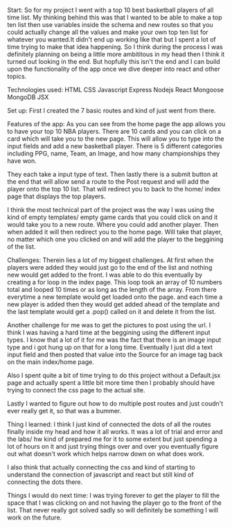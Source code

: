 
Start:
So for my project I went with a top 10 best basketball players of all time list. My thinking behind this was that I wanted to be able to make a top ten list then use variables inside the schema and new routes so that you could actually change all the values and make your own top ten list for whatever you wanted.It didn't end up working like that but I spent a lot of time trying to make that idea happening. So I think during the process I was definitely planning on being a little more ambititous in my head then I think it turned out looking in the end. But hopfully this isn't the end and I can build upon the functionality of the app once we dive deeper into react and other topics.

Technologies used:
HTML
CSS
Javascript
Express
Nodejs
React
Mongoose
MongoDB
JSX

Set up:
First I created the 7 basic routes and kind of just went from there.

Features of the app:
As you can see from the home page the app allows you to have your top 10 NBA players. There are 10 cards and you can click on a card which will take you to the new page. This will allow you to type into the input fields and add a new basketball player. There is 5 different categories including PPG, name, Team, an Image, and how many championships they have won. 

They each take a input type of text. Then lastly there is a submit button at the end that will allow send a route to the Post request and will add the player onto the top 10 list. That will redirect you to back to the home/ index page that displays the top players.

I think the most technical part of the project was the way I was using the kind of empty templates/ empty game cards that you could click on and it would take you to a new route. Where you could add another player. Then when added it will then redirect you to the home page. Will take that player, no matter which one you clicked on and will add the player to the beggining of the list.


Challenges:
Therein lies a lot of my biggest challenges. At first when the players were added they would just go to the end of the list and nothing new would get added to the front. I was able to do this eventually by creating a for loop in the index page. This loop took an array of 10 numbers total and looped 10 times or as long as the length of the array. From there everytime a new template would get loaded onto the page. and each time a new player is added then they would get added ahead of the template and the last template would get a .pop() called on it and delete it from the list.

Another challenge for me was to get the pictures to post using the url. I think I was having a hard time at the beggining using the different input types. I know that a lot of it for me was the fact that there is an image input type and i got hung up on that for a long time. Eventually I just did a text input field and then posted that value into the Source for an image tag back on the main index/home page.

Also I spent quite a bit of time trying to do this project without a Default.jsx page and actually spent a little bit more time then I probably should have trying to connect the css page to the actual site.

Lastly I wanted to figure out how to do multiple post routes and just coudn't ever really get it, so that was a bummer.

Thing I learned:
I think I just kind of connected the dots of all the routes finally inside my head and how it all works. It was a lot of trial and error and the labs/ hw kind of prepared me for it to some extent but just spending a lot of hours on it and just trying things over and over you eventually figure out what doesn't work which helps narrow down on what does work.

I also think that actually connecting the css and kind of starting to understand the connection of javascript and react but still kind of connecting the dots there.

Things I would do next time:
 I was trying forever to get the player to fill the space that I was clicking on and not having the player go to the front of the list. That never really got solved sadly so will definitely be something I will work on the future.


